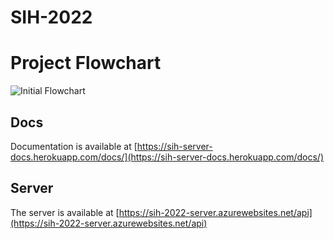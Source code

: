 # SIH-2022
# Project Flowchart
<img src="https://media.discordapp.net/attachments/709066676800323605/996699050671865939/SIH_Board.png?width=1425&height=617" alt="Initial Flowchart"/>

## Docs
Documentation is available at [https://sih-server-docs.herokuapp.com/docs/](https://sih-server-docs.herokuapp.com/docs/)

## Server
The server is available at [https://sih-2022-server.azurewebsites.net/api](https://sih-2022-server.azurewebsites.net/api)